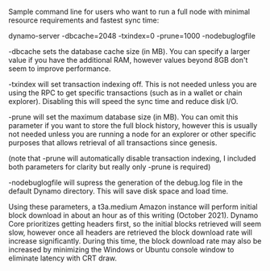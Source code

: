 Sample command line for users who want to run a full node with minimal resource requirements and fastest sync time:

dynamo-server -dbcache=2048 -txindex=0 -prune=1000 -nodebuglogfile

-dbcache sets the database cache size (in MB).  You can specify a larger value if you have the additional RAM, however values beyond 8GB don't seem to improve performance.

-txindex will set transaction indexing off.  This is not needed unless you are using the RPC to get specific transactions (such as in a wallet or chain explorer).  Disabling this will speed the sync time and reduce disk I/O.

-prune will set the maximum database size (in MB).  You can omit this parameter if you want to store the full block history, however this is usually not needed unless you are running a node for an explorer or other specific purposes that allows retrieval of all transactions since genesis.

(note that -prune will automatically disable transaction indexing, I included both parameters for clarity but really only -prune is required)

-nodebuglogfile will supress the generation of the debug.log file in the default Dynamo directory.  This will save disk space and load time.

Using these parameters, a t3a.medium Amazon instance will perform initial block download in about an hour as of this writing (October 2021).  Dynamo Core prioritizes getting headers first, so the initial blocks retrieved will seem slow, however once all headers are retrieved the block download rate will increase significantly.  During this time, the block download rate may also be increased by minimizing the Windows or Ubuntu console window to eliminate latency with CRT draw.
